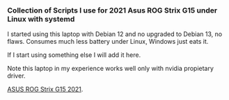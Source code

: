### Collection of Scripts I use for 2021 Asus ROG Strix G15 under Linux with systemd

I started using this laptop with Debian 12 and no upgraded to Debian 13, no flaws. Consumes much less battery under Linux, Windows just eats it.

If I start using something else I will add it here.

Note this laptop in my experience works well only with nvidia propietary driver.

[ASUS ROG Strix G15 2021](https://rog.asus.com/laptops/rog-strix/2021-rog-strix-g15-series/).
